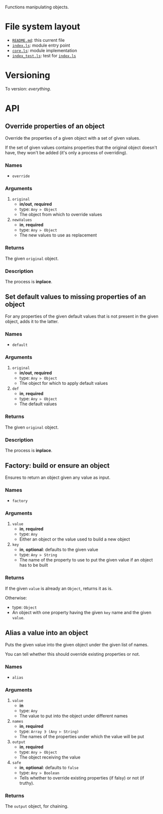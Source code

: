 Functions manipulating objects.

# File system layout

* [`README.md`](./README.md): this current file
* [`index.ls`](./index.ls): module entry point
* [`core.ls`](./core.ls): module implementation
* [`index_test.ls`](./index_test.ls): test for [`index.ls`](./index.ls)

# Versioning

To version: _everything_.

# API


## Override properties of an object

Override the properties of a given object with a set of given values.

If the set of given values contains properties that the original object doesn't have, they won't be added (it's only a process of overriding).

### Names

* `override`

### Arguments

1. `original`
	* __in/out__, __required__
	* type: `Any ⊢ Object`
	* The object from which to override values
1. `newValues`
	* __in__, __required__
	* type: `Any ⊢ Object`
	* The new values to use as replacement

### Returns

The given `original` object.

### Description

The process is __inplace__.





## Set default values to missing properties of an object

For any properties of the given default values that is not present in the given object, adds it to the latter.

### Names

* `default`

### Arguments

1. `original`
	* __in/out__, __required__
	* type: `Any ⊢ Object`
	* The object for which to apply default values
1. `def`
	* __in__, __required__
	* type: `Any ⊢ Object`
	* The default values

### Returns

The given `original` object.

### Description

The process is __inplace__.





## Factory: build or ensure an object

Ensures to return an object given any value as input.

### Names

* `factory`

### Arguments

1. `value`
	* __in__, __required__
	* type: `Any`
	* Either an object or the value used to build a new object
1. `key`
	* __in__, __optional__: defaults to the given value
	* type: `Any ⊢ String`
	* The name of the property to use to put the given value if an object has to be built

### Returns

If the given `value` is already an `Object`, returns it as is.

Otherwise:

* type: `Object`
* An object with one property having the given `key` name and the given `value`.





## Alias a value into an object

Puts the given value into the given object under the given list of names.

You can tell whether this should override existing properties or not.

### Names

* `alias`

### Arguments

1. `value`
	* __in__
	* type: `Any`
	* The value to put into the object under different names
1. `names`
	* __in__, __required__
	* type: `Array ∋ (Any ⊢ String)`
	* The names of the properties under which the value will be put
1. `output`
	* __in__, __required__
	* type: `Any ⊢ Object`
	* The object receiving the value
1. `safe`
	* __in__, __optional__: defaults to `false`
	* type: `Any ⊢ Boolean`
	* Tells whether to override existing properties (if falsy) or not (if truthy).

### Returns

The `output` object, for chaining.
